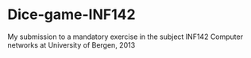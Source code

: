 # Dice-game-INF142
My submission to a mandatory exercise in the subject INF142 Computer networks at University of Bergen, 2013

